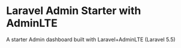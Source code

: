 # Laravel Admin Starter with AdminLTE

A starter Admin dashboard built with Laravel+AdminLTE (Laravel 5.5)

